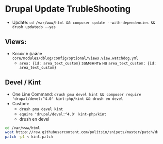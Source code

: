 # Drupal Update TrubleShooting

* Update: `cd /var/www/html && composer update --with-dependencies && drush updatedb --yes`

## Views:
 * Косяк в файле `core/modules/dblog/config/optional/views.view.watchdog.yml`
   - `area: {id: area_text_custom}` заменить на `area_text_custom: {id: area_text_custom}`

## Devel / Kint
 * One Line Command: `drush pmu devel kint && composer require 'drupal/devel:^4.0' kint-php/kint && drush en devel`
 * Custom:
   - `drush pmu devel kint`
   - `equire 'drupal/devel:^4.0' kint-php/kint`
   - drush en devel

```sh
cd /var/www/html
wget https://raw.githubusercontent.com/politsin/snipets/master/patch/drupal-kint.patch -q -O kint.patch
patch -p1 < kint.patch
```
